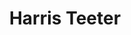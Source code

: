 ---
title: "Harris Teeter"
url: /charlotte/harris-teeter-highland-shoppes-drive/
shop: Supermarkt
---